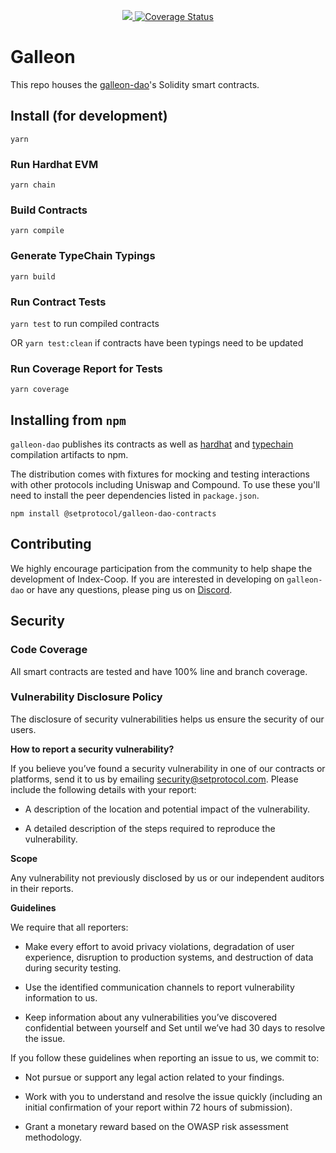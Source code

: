 <p align="center">
  <a href="https://circleci.com/gh/GalleonDAO/galleon-dao-contracts/tree/master">
    <img src="https://img.shields.io/circleci/project/github/GalleonDAO/galleon-dao-smart-contracts/master.svg" />
  </a>
  <a href='https://coveralls.io/github/GalleonDAO/galleon-dao-contracts?branch=master'><img src='https://coveralls.io/repos/github/GalleonDAO/galleon-dao-smart-contracts/badge.svg?branch=master&amp;t=4pzROZ' alt='Coverage Status' /></a>
</p>

# Galleon

This repo houses the [galleon-dao][22]'s Solidity smart contracts.

[22]: https://galleon.community

## Install (for development)

```
yarn
```

### Run Hardhat EVM

`yarn chain`

### Build Contracts

`yarn compile`

### Generate TypeChain Typings

`yarn build`

### Run Contract Tests

`yarn test` to run compiled contracts

OR `yarn test:clean` if contracts have been typings need to be updated

### Run Coverage Report for Tests

`yarn coverage`

## Installing from `npm`

`galleon-dao` publishes its contracts as well as [hardhat][22] and [typechain][23] compilation
artifacts to npm.

The distribution comes with fixtures for mocking and testing interactions with other protocols
including Uniswap and Compound. To use these you'll need to install the peer dependencies listed in `package.json`.

```
npm install @setprotocol/galleon-dao-contracts
```

[22]: https://www.npmjs.com/package/hardhat
[23]: https://www.npmjs.com/package/typechain

## Contributing
We highly encourage participation from the community to help shape the development of Index-Coop. If you are interested in developing on `galleon-dao` or have any questions, please ping us on [Discord](https://discord.com/invite/RKZ4S3b).

## Security

### Code Coverage

All smart contracts are tested and have 100% line and branch coverage.

### Vulnerability Disclosure Policy

The disclosure of security vulnerabilities helps us ensure the security of our users.

**How to report a security vulnerability?**

If you believe you’ve found a security vulnerability in one of our contracts or platforms,
send it to us by emailing [security@setprotocol.com](mailto:security@setprotocol.com).
Please include the following details with your report:

* A description of the location and potential impact of the vulnerability.

* A detailed description of the steps required to reproduce the vulnerability.

**Scope**

Any vulnerability not previously disclosed by us or our independent auditors in their reports.

**Guidelines**

We require that all reporters:

* Make every effort to avoid privacy violations, degradation of user experience,
disruption to production systems, and destruction of data during security testing.

* Use the identified communication channels to report vulnerability information to us.

* Keep information about any vulnerabilities you’ve discovered confidential between yourself and
Set until we’ve had 30 days to resolve the issue.

If you follow these guidelines when reporting an issue to us, we commit to:

* Not pursue or support any legal action related to your findings.

* Work with you to understand and resolve the issue quickly
(including an initial confirmation of your report within 72 hours of submission).

* Grant a monetary reward based on the OWASP risk assessment methodology.

